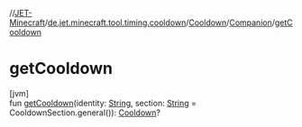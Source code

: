//[JET-Minecraft](../../../../index.md)/[de.jet.minecraft.tool.timing.cooldown](../../index.md)/[Cooldown](../index.md)/[Companion](index.md)/[getCooldown](get-cooldown.md)

# getCooldown

[jvm]\
fun [getCooldown](get-cooldown.md)(identity: [String](https://kotlinlang.org/api/latest/jvm/stdlib/kotlin/-string/index.html), section: [String](https://kotlinlang.org/api/latest/jvm/stdlib/kotlin/-string/index.html) = CooldownSection.general()): [Cooldown](../index.md)?
